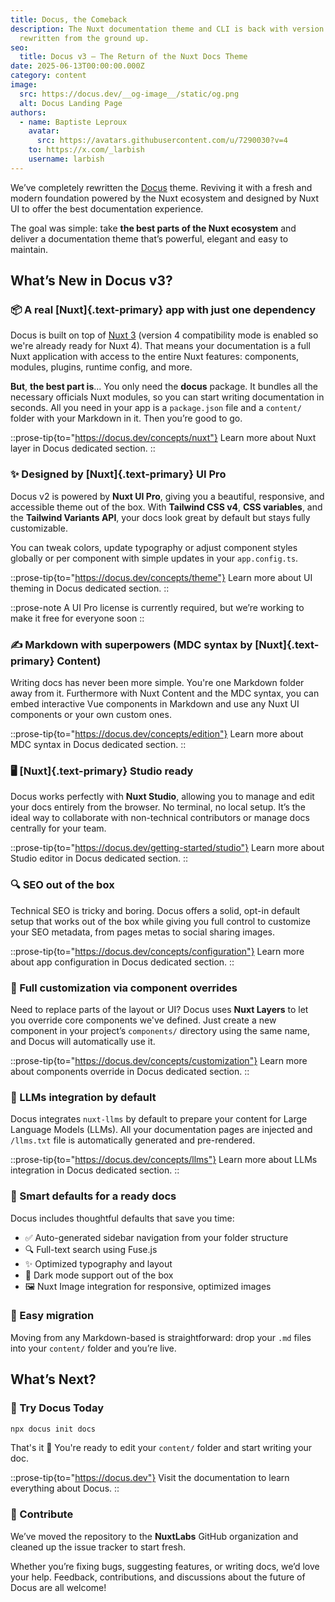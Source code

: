 ```yaml
---
title: Docus, the Comeback
description: The Nuxt documentation theme and CLI is back with version 3
  rewritten from the ground up.
seo:
  title: Docus v3 — The Return of the Nuxt Docs Theme
date: 2025-06-13T00:00:00.000Z
category: content
image:
  src: https://docus.dev/__og-image__/static/og.png
  alt: Docus Landing Page
authors:
  - name: Baptiste Leproux
    avatar:
      src: https://avatars.githubusercontent.com/u/7290030?v=4
    to: https://x.com/_larbish
    username: larbish
---
```


We’ve completely rewritten the [Docus](https://docus.dev) theme. Reviving it with a fresh and modern foundation powered by the Nuxt ecosystem and designed by Nuxt UI to offer the best documentation experience.

The goal was simple: take **the best parts of the Nuxt ecosystem** and deliver a documentation theme that’s powerful, elegant and easy to maintain.

## **What’s New in Docus v3?**

### **📦 A real** [Nuxt]{.text-primary} **app with just one dependency**

Docus is built on top of [Nuxt 3](https://nuxt.com) (version 4 compatibility mode is enabled so we're already ready for Nuxt 4). That means your documentation is a full Nuxt application with access to the entire Nuxt features: components, modules, plugins, runtime config, and more.

**But**, **the best part is**... You only need the **docus** package. It bundles all the necessary officials Nuxt modules, so you can start writing documentation in seconds. All you need in your app is a `package.json` file and a `content/` folder with your Markdown in it. Then you’re good to go.

::prose-tip{to="https://docus.dev/concepts/nuxt"}
Learn more about Nuxt layer in Docus dedicated section.
::

### **✨ Designed by** [Nuxt]{.text-primary} **UI Pro**

Docus v2 is powered by **Nuxt UI Pro**, giving you a beautiful, responsive, and accessible theme out of the box. With **Tailwind CSS v4**, **CSS variables**, and the **Tailwind Variants API**, your docs look great by default but stays fully customizable.

You can tweak colors, update typography or adjust component styles globally or per component with simple updates in your `app.config.ts`.

::prose-tip{to="https://docus.dev/concepts/theme"}
Learn more about UI theming in Docus dedicated section.
::

::prose-note
A UI Pro license is currently required, but we’re working to make it free for everyone soon
::

### **✍️ Markdown with superpowers (MDC syntax by** [Nuxt]{.text-primary} **Content)**

Writing docs has never been more simple. You're one Markdown folder away from it. Furthermore with Nuxt Content and the MDC syntax, you can embed interactive Vue components in Markdown and use any Nuxt UI components or your own custom ones.

::prose-tip{to="https://docus.dev/concepts/edition"}
Learn more about MDC syntax in Docus dedicated section.
::

### 🖥️ [Nuxt]{.text-primary} Studio ready

Docus works perfectly with **Nuxt Studio**, allowing you to manage and edit your docs entirely from the browser. No terminal, no local setup. It’s the ideal way to collaborate with non-technical contributors or manage docs centrally for your team.

::prose-tip{to="https://docus.dev/getting-started/studio"}
Learn more about Studio editor in Docus dedicated section.
::

### **🔍 SEO out of the box**

Technical SEO is tricky and boring. Docus offers a solid, opt-in default setup that works out of the box while giving you full control to customize your SEO metadata, from pages metas to social sharing images.

::prose-tip{to="https://docus.dev/concepts/configuration"}
Learn more about app configuration in Docus dedicated section.
::

### **🔧 Full customization via component overrides**

Need to replace parts of the layout or UI? Docus uses **Nuxt Layers** to let you override core components we've defined. Just create a new component in your project’s `components/` directory using the same name, and Docus will automatically use it.

::prose-tip{to="https://docus.dev/concepts/customization"}
Learn more about components override in Docus dedicated section.
::

### **🤖** LLMs integration by default

Docus integrates `nuxt-llms` by default to prepare your content for Large Language Models (LLMs). All your documentation pages are injected and `/llms.txt` file is automatically generated and pre-rendered.

::prose-tip{to="https://docus.dev/concepts/llms"}
Learn more about LLMs integration in Docus dedicated section.
::

### **🧠 Smart defaults for a ready docs**

Docus includes thoughtful defaults that save you time:

- ✅ Auto-generated sidebar navigation from your folder structure
- 🔍 Full-text search using Fuse.js
- ✨ Optimized typography and layout
- 🌙 Dark mode support out of the box
- 🖼️ Nuxt Image integration for responsive, optimized images

### **🔁** Easy migration

Moving from any Markdown-based is straightforward: drop your `.md` files into your `content/` folder and you’re live.

## **What’s Next?**

### **🔧 Try Docus Today**

```bash
npx docus init docs
```

That's it 🚀 You're ready to edit your `content/` folder and start writing your doc.

::prose-tip{to="https://docus.dev"}
Visit the documentation to learn everything about Docus.
::

### **🤝 Contribute**

We’ve moved the repository to the **NuxtLabs** GitHub organization and cleaned up the issue tracker to start fresh.

Whether you’re fixing bugs, suggesting features, or writing docs, we’d love your help. Feedback, contributions, and discussions about the future of Docus are all welcome!
